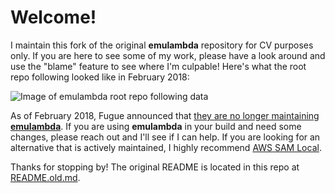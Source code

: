 # Welcome!

I maintain this fork of the original **emulambda** repository for CV purposes only. If you are here to see some of my work, please have a look around and use the "blame" feature to see where I'm culpable! Here's what the root repo following looked like in February 2018:

![Image of emulambda root repo following data](./img/emulambda_root_foollowing.png)

As of February 2018, Fugue announced that [they are no longer maintaining **emulambda**](https://blog.fugue.co/2015-10-29-aws-lambda-emulator.html). If you are using **emulambda** in your build and need some changes, please reach out and I'll see if I can help. If you are looking for an alternative that is actively maintained, I highly recommend [AWS SAM Local](https://github.com/awslabs/aws-sam-local).

Thanks for stopping by! The original README is located in this repo at [README.old.md](./README.old.md).